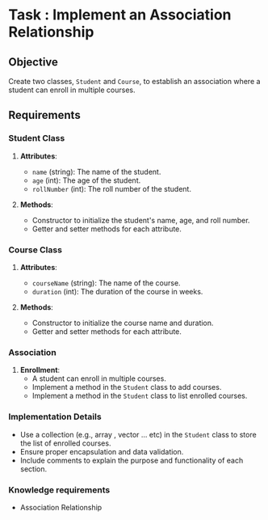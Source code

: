 # Task : Implement an Association Relationship

## Objective

Create two classes, `Student` and `Course`, to establish an association where a student can enroll in multiple courses.

## Requirements

### Student Class

1. **Attributes**:
    - `name` (string): The name of the student.
    - `age` (int): The age of the student.
    - `rollNumber` (int): The roll number of the student.

2. **Methods**:
    - Constructor to initialize the student's name, age, and roll number.
    - Getter and setter methods for each attribute.

### Course Class

1. **Attributes**:
    - `courseName` (string): The name of the course.
    - `duration` (int): The duration of the course in weeks.

2. **Methods**:
    - Constructor to initialize the course name and duration.
    - Getter and setter methods for each attribute.

### Association

1. **Enrollment**:
    - A student can enroll in multiple courses.
    - Implement a method in the `Student` class to add courses.
    - Implement a method in the `Student` class to list enrolled courses.

### Implementation Details

- Use a collection (e.g., array , vector ... etc) in the `Student` class to store the list of enrolled courses.
- Ensure proper encapsulation and data validation.
- Include comments to explain the purpose and functionality of each section.


### Knowledge requirements
- Association Relationship

